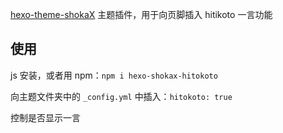 [hexo-theme-shokaX](https://github.com/zkz098/hexo-theme-shokaX) 主题插件，用于向页脚插入 hitikoto 一言功能

## 使用
js 安装，或者用 npm：`npm i hexo-shokax-hitokoto`

向主题文件夹中的 `_config.yml` 中插入：`hitokoto: true`

控制是否显示一言
